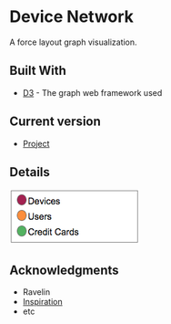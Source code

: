 # Device Network

A force layout graph visualization. 

## Built With

* [D3](https://d3js.org/) - The graph web framework used

## Current version

* [Project](https://bl.ocks.org/Italosayan/raw/c1c5f555c7a319d27f6362f3872270ac/)

## Details

![detail](details.png)

## Acknowledgments

* Ravelin
* [Inspiration](https://bl.ocks.org/mbostock/1093130)
* etc
